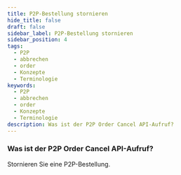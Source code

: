 ```yaml
---
title: P2P-Bestellung stornieren
hide_title: false
draft: false
sidebar_label: P2P-Bestellung stornieren
sidebar_position: 4
tags:
  - P2P
  - abbrechen
  - order
  - Konzepte
  - Terminologie
keywords:
  - P2P
  - abbrechen
  - order
  - Konzepte
  - Terminologie
description: Was ist der P2P Order Cancel API-Aufruf?
---
```


### Was ist der P2P Order Cancel API-Aufruf?

Stornieren Sie eine P2P-Bestellung.
